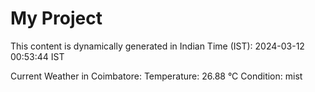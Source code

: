 # My Project

This content is dynamically generated in Indian Time (IST): 2024-03-12 00:53:44 IST


Current Weather in Coimbatore:
Temperature: 26.88 °C
Condition: mist
